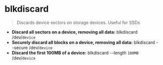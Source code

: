 # blkdiscard
> Discards device sectors on storage devices. Useful for SSDs
- **Discard all sectors on a device, removing all data:**
blkdiscard /dev/`device`
- **Securely discard all blocks on a device, removing all data:**
blkdiscard --secure /dev/`device`
- **Discard the first 100MB of a device:**
blkdiscard --length `100MB` /dev/`device`
